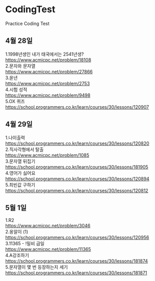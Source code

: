 # CodingTest

Practice Coding Test

## 4월 28일 
1.1998년생인 내가 태국에서는 2541년생? <br/>
https://www.acmicpc.net/problem/18108 <br/>
2.문자와 문자열 <br/>
https://www.acmicpc.net/problem/27866 <br/>
3.윤년 <br/>
https://www.acmicpc.net/problem/2753 <br/>
4.시험 성적 <br/>
https://www.acmicpc.net/problem/9498 <br/>
5.OX 퀴즈 <br/>
https://school.programmers.co.kr/learn/courses/30/lessons/120907 <br/>

## 4월 29일 
1.나이출력 <br/>
https://school.programmers.co.kr/learn/courses/30/lessons/120820 <br/>
2.직사각형에서 탈출 <br/>
https://www.acmicpc.net/problem/1085 <br/>
3.문자열 뒤집기 <br/>
https://school.programmers.co.kr/learn/courses/30/lessons/181905 <br/>
4.영어가 싫어요 <br/>
https://school.programmers.co.kr/learn/courses/30/lessons/120894 <br/>
5.최빈값 구하기 <br/>
https://school.programmers.co.kr/learn/courses/30/lessons/120812 <br/>

## 5월 1일 
1.R2 <br/>
https://www.acmicpc.net/problem/3046 <br/>
2.옹알이 (1) <br/>
https://school.programmers.co.kr/learn/courses/30/lessons/120956 <br/>
3.11365 - !밀비 급일 <br/>
https://www.acmicpc.net/problem/11365 <br/>
4.A강조하기 <br/>
https://school.programmers.co.kr/learn/courses/30/lessons/181874 <br/>
5.문자열이 몇 번 등장하는지 세기 <br/>
https://school.programmers.co.kr/learn/courses/30/lessons/181871 <br/>



